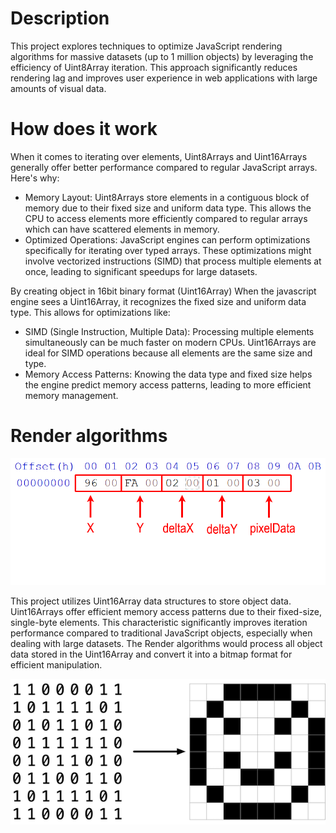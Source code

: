 # Description

This project explores techniques to optimize JavaScript rendering algorithms for massive datasets (up to 1 million objects) by leveraging the efficiency of Uint8Array iteration. This approach significantly reduces rendering lag and improves user experience in web applications with large amounts of visual data.

# How does it work

When it comes to iterating over elements, Uint8Arrays and Uint16Arrays generally offer better performance compared to regular JavaScript arrays. Here's why:

- Memory Layout: Uint8Arrays store elements in a contiguous block of memory due to their fixed size and uniform data type. This allows the CPU to access elements more efficiently compared to regular arrays which can have scattered elements in memory.
- Optimized Operations: JavaScript engines can perform optimizations specifically for iterating over typed arrays. These optimizations might involve vectorized instructions (SIMD) that process multiple elements at once, leading to significant speedups for large datasets.

By creating object in 16bit binary format (Uint16Array) When the javascript engine sees a Uint16Array, it recognizes the fixed size and uniform data type. This allows for optimizations like:
- SIMD (Single Instruction, Multiple Data): Processing multiple elements simultaneously can be much faster on modern CPUs. Uint16Arrays are ideal for SIMD operations because all elements are the same size and type.
- Memory Access Patterns: Knowing the data type and fixed size helps the engine predict memory access patterns, leading to more efficient memory management.

# Render algorithms

![objectDataStructure](png/objectDataStructure.png)

This project utilizes Uint16Array data structures to store object data. Uint16Arrays offer efficient memory access patterns due to their fixed-size, single-byte elements. This characteristic significantly improves iteration performance compared to traditional JavaScript objects, especially when dealing with large datasets.
The Render algorithms would process all object data stored in the Uint16Array and convert it into a bitmap format for efficient manipulation.

![objectDataStructure](png/bitmap.png)
